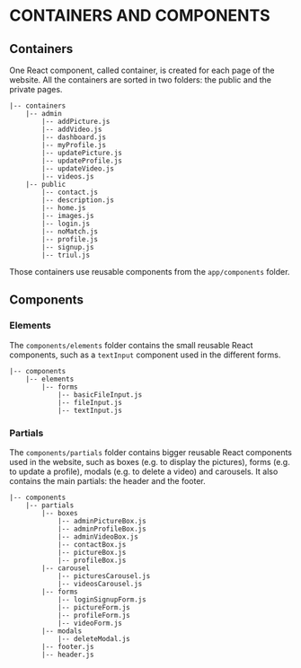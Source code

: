 CONTAINERS AND COMPONENTS
=========================

Containers
----------

One React component, called container, is created for each page of the website. All the containers are sorted in two folders: the public and the private pages.
```
|-- containers
    |-- admin
        |-- addPicture.js
        |-- addVideo.js
        |-- dashboard.js
        |-- myProfile.js
        |-- updatePicture.js
        |-- updateProfile.js
        |-- updateVideo.js
        |-- videos.js
    |-- public
        |-- contact.js
        |-- description.js
        |-- home.js
        |-- images.js
        |-- login.js
        |-- noMatch.js
        |-- profile.js
        |-- signup.js
        |-- triul.js
```

Those containers use reusable components from the `app/components` folder.


Components
----------

### Elements
The `components/elements` folder contains the small reusable React components, such as a `textInput` component used in the different forms.
```
|-- components
    |-- elements
        |-- forms
            |-- basicFileInput.js
            |-- fileInput.js
            |-- textInput.js
```

### Partials
The `components/partials` folder contains bigger reusable React components used in the website, such as boxes (e.g. to display the pictures), forms (e.g. to update a profile), modals (e.g. to delete a video) and carousels. It also contains the main partials: the header and the footer.
```
|-- components
    |-- partials
        |-- boxes
            |-- adminPictureBox.js
            |-- adminProfileBox.js
            |-- adminVideoBox.js
            |-- contactBox.js
            |-- pictureBox.js
            |-- profileBox.js
        |-- carousel
            |-- picturesCarousel.js
            |-- videosCarousel.js
        |-- forms
            |-- loginSignupForm.js
            |-- pictureForm.js
            |-- profileForm.js
            |-- videoForm.js
        |-- modals
            |-- deleteModal.js
        |-- footer.js
        |-- header.js
```
